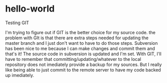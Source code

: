 # hello-world
Testing GIT

I'm trying to figure out if GIT is the better choice for my source code. the problem with GIt is that there are extra steps needed for updating the master branch and I just don't want to have to do those steps. Subversion has been nice to me because I can make changes and commit them and that's it! The source code in subversion is updated and I'm set. With GIT, I'll have to remember that committing/updating/whatever to the local repository does not imediately provide a backup for my sources. But I really like being able to just commit to the remote server to have my code backed up imediately.

